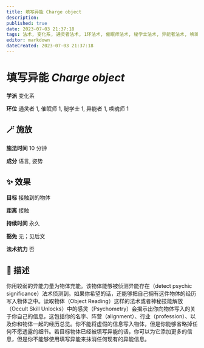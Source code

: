```yaml
---
title: 填写异能 Charge object
description: 
published: true
date: 2023-07-03 21:37:18
tags: 法术, 变化系, 通灵者法术, 1环法术, 催眠师法术, 秘学士法术, 异能者法术, 唤魂师法术
editor: markdown
dateCreated: 2023-07-03 21:37:18
---
```


# **填写异能** *Charge object*

**学派** 变化系 

**环位** 通灵者 1, 催眠师 1, 秘学士 1, 异能者 1, 唤魂师 1

## 🪄 施放

**施法时间** 10 分钟

**成分** 语言, 姿势

## ✨ 效果 

**目标** 接触到的物体 

**距离** 接触  

**持续时间** 永久 

**豁免** 无；见后文

**法术抗力** 否

## 📖 描述

你用较弱的异能力量为物体充能。该物体能够被侦测异能存在（detect psychic significance）法术侦测到。如果你希望的话，还能够把自己拥有这件物体的经历写入物体之中。读取物体（Object Reading）这样的法术或者神秘技能解放（Occult Skill Unlocks）中的感灵（Psychometry）会揭示出你向物体写入的关于你自己的信息，这包括你的名字、阵营（alignment）、行业（profession）、以及你和物体一起的经历总览。你不能将虚假的信息写入物体，但是你能够省略掉任何不愿透露的细节。若目标物体已经被填写异能的话，你可以为它添加更多的信息，但是你不能够使用填写异能来抹消任何现有的异能信息。
    